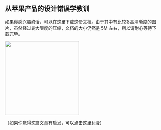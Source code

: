 <div class="inner">
<h2>从苹果产品的设计错误学教训</h2>
<p>如果你感兴趣的话，可以在这里下载这份文档。由于其中有比较多高清晰度的图片，虽然经过最大限度的压缩，文档的大小仍然是 5M 左右，所以请耐心等待下载完毕。</p>
<p><a href="http://www.yinwang.org/resources/ciia1.pdf"><img src="http://www.yinwang.org/images/ciia1-icon.jpg" width="240" /></a></p>
<p>（如果你觉得这篇文章有启发，可以点击这里<a href="http://www.yinwang.org/blog-cn/2016/04/13/pay-blog">付费</a>）</p>
</div>
<!--
<div class="ad-banner" style="margin-top: 5px">
<script async src="//pagead2.googlesyndication.com/pagead/js/adsbygoogle.js"></script>
<ins class="adsbygoogle"
                    style="display:inline-block;width:100%;height:90px"
                    data-ad-client="ca-pub-1331524016319584"
                    data-ad-slot="6657867155"></ins>
<script>(adsbygoogle = window.adsbygoogle || []).push({});</script>
</div>
        -->
<script data-ad-client="ca-pub-1331524016319584" async
            src="https://pagead2.googlesyndication.com/pagead/js/adsbygoogle.js">
</script>
    